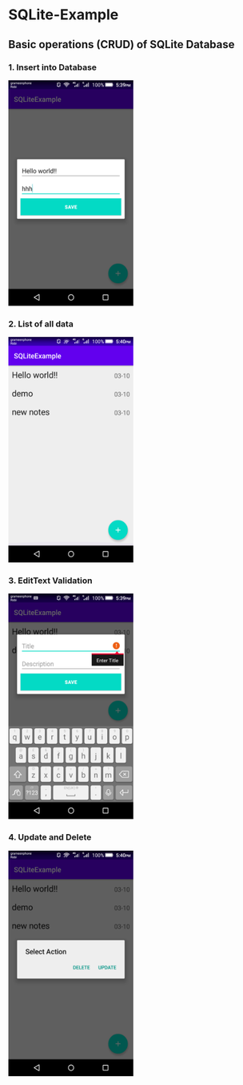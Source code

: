 # SQLite-Example

## Basic operations (CRUD) of SQLite Database 

### 1. Insert into Database

   <img src="images/1.png" alt="Insert into database" width="250" height="450">

### 2. List of all data

   <img src="images/2.png" alt="List of all data" width="250" height="450">

### 3. EditText Validation 

   <img src="images/3.png" alt="EditText Validation" width="250" height="450">

### 4. Update and Delete 

   <img src="images/4.png" alt="Update and Delete" width="250" height="450">




